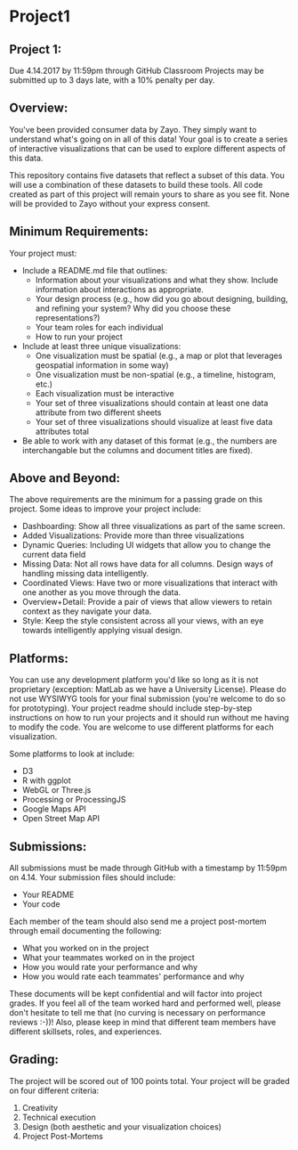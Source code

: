 # Project1
<h2>Project 1:</h2>
Due 4.14.2017 by 11:59pm through GitHub Classroom 
Projects may be submitted up to 3 days late, with a 10% penalty per day.

<h2>Overview: </h2>
You've been provided consumer data by Zayo. They simply want to understand what's going on in all of this data! Your goal is to create a series of interactive visualizations that can be used to explore different aspects of this data.

This repository contains five datasets that reflect a subset of this data. You will use a combination of these datasets to build these tools. All code created as part of this project will remain yours to share as you see fit. None will be provided to Zayo without your express consent.

<h2>Minimum Requirements:</h2> 
Your project must:
<ul>
<li> Include a README.md file that outlines:
  <ul>
  <li>Information about your visualizations and what they show. Include information about interactions as appropriate.</li>
  <li>Your design process (e.g., how did you go about designing, building, and refining your system? Why did you choose these representations?)</li>
  <li>Your team roles for each individual</li>
  <li>How to run your project</li></ul></li>
<li>Include at least three unique visualizations:
  <ul>
  <li>One visualization must be spatial (e.g., a map or plot that leverages geospatial information in some way)</li>
  <li>One visualization must be non-spatial (e.g., a timeline, histogram, etc.)</li>
  <li>Each visualization must be interactive</li>
  <li>Your set of three visualizations should contain at least one data attribute from two different sheets</li>
  <li>Your set of three visualizations should visualize at least five data attributes total</li></ul></li>
<li>Be able to work with any dataset of this format (e.g., the numbers are interchangable but the columns and document titles are fixed).</li>
</ul>

<h2>Above and Beyond:</h2> 
The above requirements are the minimum for a passing grade on this project. Some ideas to improve your project include:<ul>
  <li>Dashboarding: Show all three visualizations as part of the same screen.</li>
<li>Added Visualizations: Provide more than three visualizations</li>
<li>Dynamic Queries: Including UI widgets that allow you to change the current data field</li>
<li>Missing Data: Not all rows have data for all columns. Design ways of handling missing data intelligently.</li>
<li>Coordinated Views: Have two or more visualizations that interact with one another as you move through the data.</li>
<li>Overview+Detail: Provide a pair of views that allow viewers to retain context as they navigate your data.</li>
<li>Style: Keep the style consistent across all your views, with an eye towards intelligently applying visual design.</li></ul>

<h2>Platforms:</h2> 
You can use any development platform you'd like so long as it is not proprietary (exception: MatLab as we have a University License). Please do not use WYSIWYG tools for your final submission (you're welcome to do so for prototyping). Your project readme should include step-by-step instructions on how to run your projects and it should run without me having to modify the code. You are welcome to use different platforms for each visualization.

Some platforms to look at include:
<ul>
<li>D3</li>
<li>R with ggplot</li>
<li>WebGL or Three.js</li>
<li>Processing or ProcessingJS</li>
<li>Google Maps API</li>
<li>Open Street Map API</li>
</ul>

<h2>Submissions:</h2>
All submissions must be made through GitHub with a timestamp by 11:59pm on 4.14. Your submission files should include:
<ul>
<li>Your README</li>
<li>Your code</li>
</ul>

Each member of the team should also send me a project post-mortem through email documenting the following:
* What you worked on in the project
* What your teammates worked on in the project
* How you would rate your performance and why
* How you would rate each teammates' performance and why

These documents will be kept confidential and will factor into project grades. If you feel all of the team worked hard and performed well, please don't hesitate to tell me that (no curving is necessary on performance reviews :-))! Also, please keep in mind that different team members have different skillsets, roles, and experiences.

<h2>Grading: </h2>
The project will be scored out of 100 points total. Your project will be graded on four different criteria:
<ol>
<li> Creativity</li>
<li> Technical execution</li>
<li> Design (both aesthetic and your visualization choices)</li>
<li> Project Post-Mortems</li>
</ol>
